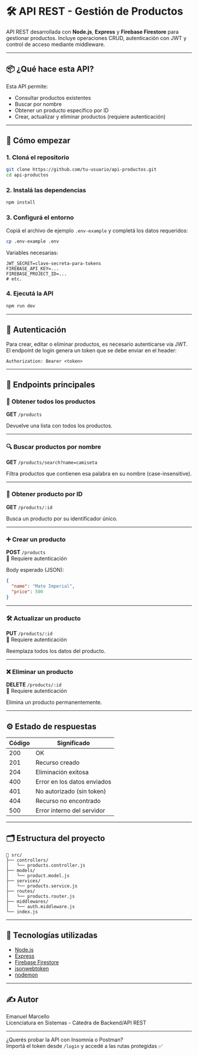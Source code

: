 # 🛠️ API REST - Gestión de Productos

API REST desarrollada con **Node.js**, **Express** y **Firebase Firestore** para gestionar productos. Incluye operaciones CRUD, autenticación con JWT y control de acceso mediante middleware.

---

## 📦 ¿Qué hace esta API?

Esta API permite:

- Consultar productos existentes
- Buscar por nombre
- Obtener un producto específico por ID
- Crear, actualizar y eliminar productos (requiere autenticación)

---

## 🚀 Cómo empezar

### 1. Cloná el repositorio

```bash
git clone https://github.com/tu-usuario/api-productos.git
cd api-productos
```

### 2. Instalá las dependencias

```bash
npm install
```

### 3. Configurá el entorno

Copiá el archivo de ejemplo `.env-example` y completá los datos requeridos:

```bash
cp .env-example .env
```

Variables necesarias:

```env
JWT_SECRET=clave-secreta-para-tokens
FIREBASE_API_KEY=...
FIREBASE_PROJECT_ID=...
# etc.
```

### 4. Ejecutá la API

```bash
npm run dev
```

---

## 🔐 Autenticación

Para crear, editar o eliminar productos, es necesario autenticarse vía JWT.  
El endpoint de login genera un token que se debe enviar en el header:

```http
Authorization: Bearer <token>
```

---

## 📘 Endpoints principales

### 🔎 Obtener todos los productos
**GET** `/products`

Devuelve una lista con todos los productos.

---

### 🔍 Buscar productos por nombre
**GET** `/products/search?name=camiseta`

Filtra productos que contienen esa palabra en su nombre (case-insensitive).

---

### 🧾 Obtener producto por ID
**GET** `/products/:id`

Busca un producto por su identificador único.

---

### ➕ Crear un producto
**POST** `/products`  
🔐 Requiere autenticación

Body esperado (JSON):

```json
{
  "name": "Mate Imperial",
  "price": 500
}
```

---

### 🛠️ Actualizar un producto
**PUT** `/products/:id`  
🔐 Requiere autenticación

Reemplaza todos los datos del producto.

---

### ❌ Eliminar un producto
**DELETE** `/products/:id`  
🔐 Requiere autenticación

Elimina un producto permanentemente.

---

## ⚙️ Estado de respuestas

| Código | Significado                |
|--------|----------------------------|
| 200    | OK                         |
| 201    | Recurso creado             |
| 204    | Eliminación exitosa        |
| 400    | Error en los datos enviados|
| 401    | No autorizado (sin token)  |
| 404    | Recurso no encontrado      |
| 500    | Error interno del servidor |

---

## 🗂️ Estructura del proyecto

```
📁 src/
├── controllers/
│   └── products.controller.js
├── models/
│   └── product.model.js
├── services/
│   └── products.service.js
├── routes/
│   └── products.router.js
├── middlewares/
│   └── auth.middleware.js
└── index.js
```

---

## 🧰 Tecnologías utilizadas

- [Node.js](https://nodejs.org/)
- [Express](https://expressjs.com/)
- [Firebase Firestore](https://firebase.google.com/products/firestore)
- [jsonwebtoken](https://www.npmjs.com/package/jsonwebtoken)
- [nodemon](https://www.npmjs.com/package/nodemon)

---

## ✍️ Autor

Emanuel Marcello  
Licenciatura en Sistemas - Cátedra de Backend/API REST

---

¿Querés probar la API con Insomnia o Postman?  
Importá el token desde `/login` y accedé a las rutas protegidas ✅
